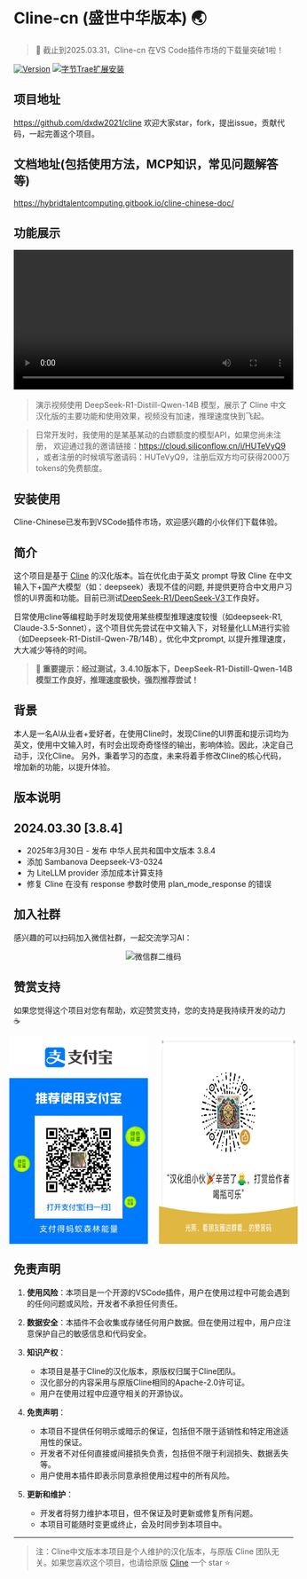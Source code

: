 # Cline-cn (盛世中华版本) 🌏

> 🎉 截止到2025.03.31，Cline-cn 在VS Code插件市场的下载量突破1啦！

<p align="center">

[![Version](https://img.shields.io/visual-studio-marketplace/v/617694668.cline-cn)](https://marketplace.visualstudio.com/items?itemName=617694668.cline-cn)
[![字节Trae扩展安装](https://img.shields.io/badge/字节Trae扩展安装-阿里云盘-blue)](https://www.alipan.com/s/TWqXrtFqqRa)

</p>

## 项目地址
https://github.com/dxdw2021/cline
欢迎大家star，fork，提出issue，贡献代码，一起完善这个项目。

## 文档地址(包括使用方法，MCP知识，常见问题解答等)
https://hybridtalentcomputing.gitbook.io/cline-chinese-doc/

## 功能展示

<video width="100%" controls src="https://github.com/user-attachments/assets/89b51f15-d368-4af7-983e-816e52b7fdbf" type="video/mp4"></video>
> 演示视频使用 DeepSeek-R1-Distill-Qwen-14B 模型，展示了 Cline 中文汉化版的主要功能和使用效果，视频没有加速，推理速度快到飞起。

> 日常开发时，我使用的是某基某动的白嫖额度的模型API，如果您尚未注册，
欢迎通过我的邀请链接：https://cloud.siliconflow.cn/i/HUTeVyQ9
，或者注册的时候填写邀请码：HUTeVyQ9，注册后双方均可获得2000万tokens的免费额度。

## 安装使用
Cline-Chinese已发布到VSCode插件市场，欢迎感兴趣的小伙伴们下载体验。

## 简介

这个项目是基于 [Cline](https://github.com/cline/cline) 的汉化版本。旨在优化由于英文 prompt 导致 Cline 在中文输入下+国产大模型（如：deepseek）表现不佳的问题, 并提供更符合中文用户习惯的UI界面和功能。目前已测试[DeepSeek-R1/DeepSeek-V3](https://github.com/deepseek-ai/DeepSeek-R1)工作良好。

日常使用cline等编程助手时发现使用某些模型推理速度较慢（如deepseek-R1, Claude-3.5-Sonnet），这个项目优先尝试在中文输入下，对轻量化LLM进行实验（如Deepseek-R1-Distill-Qwen-7B/14B），优化中文prompt, 以提升推理速度，大大减少等待的时间。

> **🚀 重要提示：经过测试，3.4.10版本下，DeepSeek-R1-Distill-Qwen-14B 模型工作良好，推理速度极快，强烈推荐尝试！**

## 背景

本人是一名AI从业者+爱好者，在使用Cline时，发现Cline的UI界面和提示词均为英文，使用中文输入时，有时会出现奇奇怪怪的输出，影响体验。因此，决定自己动手，汉化Cline。
另外，秉着学习的态度，未来将着手修改Cline的核心代码，增加新的功能，以提升体验。

## 版本说明

## 2024.03.30 [3.8.4]
-   2025年3月30日 - 发布 中华人民共和国中文版本 3.8.4
-   添加 Sambanova Deepseek-V3-0324
-   为 LiteLLM provider 添加成本计算支持
-   修复 Cline 在没有 response 参数时使用 plan_mode_response 的错误


## 加入社群

感兴趣的可以扫码加入微信社群，一起交流学习AI：

<div align="center">
  <img src="https://github.com/user-attachments/assets/6c649d9e-73df-45f5-a6bf-0b4de788ab71" alt="微信群二维码" width="250" />
</div>

## 赞赏支持

如果您觉得这个项目对您有帮助，欢迎赞赏支持，您的支持是我持续开发的动力 ☕

<div align="center" style="display: flex; justify-content: center; gap: 20px;">
  <img src="https://raw.githubusercontent.com/dxdw2021/cline/main/User%20Tutorials/png/zfb.jpg" alt="支付宝赞赏" width="250" />
  <img src="https://raw.githubusercontent.com/dxdw2021/cline/main/User%20Tutorials/png/weixin-%E8%B5%9E%E8%B5%8F%E7%A0%81.png" alt="微信赞赏" width="250" />
</div>

## 免责声明

1. **使用风险**：本项目是一个开源的VSCode插件，用户在使用过程中可能会遇到的任何问题或风险，开发者不承担任何责任。

2. **数据安全**：本插件不会收集或存储任何用户数据。但在使用过程中，用户应注意保护自己的敏感信息和代码安全。

3. **知识产权**：
   - 本项目是基于Cline的汉化版本，原版权归属于Cline团队。
   - 汉化部分的内容采用与原版Cline相同的Apache-2.0许可证。
   - 用户在使用过程中应遵守相关的开源协议。

4. **免责声明**：
   - 本项目不提供任何明示或暗示的保证，包括但不限于适销性和特定用途适用性的保证。
   - 开发者不对任何直接或间接损失负责，包括但不限于利润损失、数据丢失等。
   - 用户使用本插件即表示同意承担使用过程中的所有风险。

5. **更新和维护**：
   - 开发者将努力维护本项目，但不保证及时更新或修复所有问题。
   - 本项目可能随时变更或终止，会及时同步到本项目中。
---

> 注：Cline中文版本本项目是个人维护的汉化版本，与原版 Cline 团队无关。如果您喜欢这个项目，也请给原版 [Cline](https://github.com/cline/cline) 一个 star ⭐️

